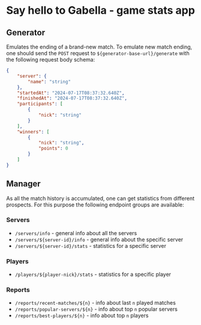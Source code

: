 # Say hello to Gabella - game stats app

## Generator
Emulates the ending of a brand-new match. To emulate new match ending, one should send the `POST` request to `${generator-base-url}/generate` with the following request body schema:

```json
{
    "server": {
        "name": "string"
    },
    "startedAt": "2024-07-17T08:37:32.640Z",
    "finishedAt": "2024-07-17T08:37:32.640Z",
    "participants": [
        {
            "nick": "string"
        }
    ],
    "winners": [
        {
            "nick": "string",
            "points": 0
        }
    ]
}
```

## Manager

As all the match history is accumulated, one can get statistics from different prospects.
For this purpose the following endpoint groups are available:

### Servers
* `/servers/info` - general info about all the servers
* `/servers/${server-id}/info` - general info about the specific server
* `/servers/${server-id}/stats` - statistics for a specific server

### Players
* `/players/${player-nick}/stats` - statistics for a specific player

### Reports
* `/reports/recent-matches/${n}` - info about last `n` played matches
* `/reports/popular-servers/${n}` - info about top `n` popular servers
* `/reports/best-players/${n}` - info about top `n` players